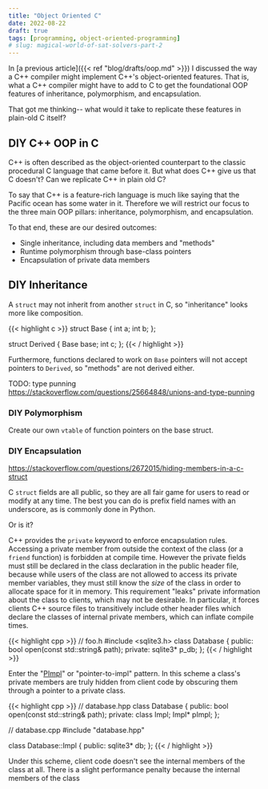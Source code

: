 ```yaml
---
title: "Object Oriented C"
date: 2022-08-22
draft: true
tags: [programming, object-oriented-programming]
# slug: magical-world-of-sat-solvers-part-2
---
```


In [a previous article]({{< ref "blog/drafts/oop.md" >}})
I discussed the way a C++ compiler might implement C++'s
object-oriented features.
That is, what a C++ compiler might have to add to C to get
the foundational OOP features of inheritance, polymorphism,
and encapsulation.

That got me thinking-- what would it take to replicate
these features in plain-old C itself?



## DIY C++ OOP in C

C++ is often described as the object-oriented counterpart
to the classic procedural C language that came before it.
But what does C++ give us that C doesn't?
Can we replicate C++ in plain old C?

To say that C++ is a feature-rich language is much like saying
that the Pacific ocean has some water in it.
Therefore we will restrict our focus to the three main OOP pillars:
inheritance, polymorphism, and encapsulation.

To that end, these are our desired outcomes:

* Single inheritance, including data members and "methods"
* Runtime polymorphism through base-class pointers
* Encapsulation of private data members


## DIY Inheritance

A `struct` may not inherit from another `struct` in C,
so "inheritance" looks more like composition.

{{< highlight c >}}
struct Base {
    int a;
    int b;
};

struct Derived {
    Base base;
    int c;
};
{{< / highlight >}}

Furthermore, functions declared to work on `Base` pointers
will not accept pointers to `Derived`,
so "methods" are not derived either.

TODO: type punning
https://stackoverflow.com/questions/25664848/unions-and-type-punning


### DIY Polymorphism

Create our own `vtable` of function pointers on the base struct.


### DIY Encapsulation

https://stackoverflow.com/questions/2672015/hiding-members-in-a-c-struct

C `struct` fields are all public,
so they are all fair game for users to read or modify at any time.
The best you can do is prefix field names with an underscore,
as is commonly done in Python.

Or is it?

C++ provides the `private` keyword to enforce encapsulation rules.
Accessing a private member from outside the context of the class
(or a `friend` function) is forbidden at compile time.
However the private fields must still be declared in the class
declaration in the public header file, because while users of the class
are not allowed to access its private member variables,
they must still know the *size* of the class in order to allocate
space for it in memory.
This requirement "leaks" private information about the class to clients,
which may not be desirable. In particular, it forces clients C++
source files to transitively include other header files which declare
the classes of internal private members, which can inflate compile times.

{{< highlight cpp >}}
// foo.h
#include <sqlite3.h>
class Database {
public:
    bool open(const std::string& path);
private:
    sqlite3* p_db;
};
{{< / highlight >}}

Enter the "[PImpl](https://en.cppreference.com/w/cpp/language/pimpl)"
or "pointer-to-impl" pattern.
In this scheme a class's private members are truly hidden from client code
by obscuring them through a pointer to a private class.

{{< highlight cpp >}}
// database.hpp
class Database {
public:
    bool open(const std::string& path);
private:
    class Impl;
    Impl* pImpl;
};

// database.cpp
#include "database.hpp"

class Database::Impl {
public:
    sqlite3* db;
};
{{< / highlight >}}

Under this scheme, client code doesn't see the internal members of
the class at all. There is a slight performance penalty because the
internal members of the class
